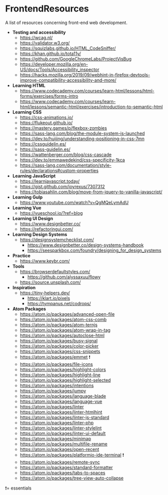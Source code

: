 # FrontendResources
 A list of resources concerning front-end web development.

- **Testing and accessibility**
	- https://wcag.nl/
	- https://validator.w3.org/
	- https://squizlabs.github.io/HTML_CodeSniffer/
	- https://khan.github.io/tota11y/
	- https://github.com/GoogleChromeLabs/ProjectVisBug
	- https://developer.mozilla.org/en-US/docs/Tools/Accessibility_inspector
	- https://hacks.mozilla.org/2019/09/webhint-in-firefox-devtools-improve-compatibility-accessibility-and-more/
- **Learning HTML**
	- https://www.codecademy.com/courses/learn-html/lessons/html-forms/exercises/forms-intro
	- https://www.codecademy.com/courses/learn-html/lessons/semantic-html/exercises/introduction-to-semantic-html
- **Learning CSS**
	- https://css-animations.io/
	- https://flukeout.github.io/
	- https://mastery.games/p/flexbox-zombies
	- https://sass-lang.com/blog/the-module-system-is-launched
	- https://dev.to/huijing/understanding-positioning-in-css-7mn
	- https://cssguidelin.es/
	- https://sass-guidelin.es/
  - https://wattenberger.com/blog/css-cascade
  - https://dev.to/emmawedekind/css-specificity-1kca
  - https://sass-lang.com/documentation/style-rules/declarations#custom-properties
- **Learning JavaScript**
	- https://learnjavascript.today/
	- https://gist.github.com/joyrexus/7307312
	- https://tobiasahlin.com/blog/move-from-jquery-to-vanilla-javascript/
- **Learning Gulp**
	- https://www.youtube.com/watch?v=QgMQeLymAdU
- **Learning Vue**
	- https://vueschool.io/?ref=blog
- **Learning UI Design**
	- https://www.designbetter.co/
	- https://refactoringui.com/
- **Learning Design Systems**
  - https://designsystemchecklist.com/
	- https://www.designbetter.co/design-systems-handbook
	- https://seesparkbox.com/foundry/designing_for_design_systems
- **Practice**
	- https://www.keybr.com/
- **Tools**
  - https://browserdefaultstyles.com/
	- https://github.com/alyssaxuu/flowy
  - https://source.unsplash.com/
- **Inspiration**
  - https://tiny-helpers.dev/
	- https://klart.io/pixels
	- https://tympanus.net/codrops/
- **Atom Packages**
	- https://atom.io/packages/advanced-open-file
	- https://atom.io/packages/atom-css-comb
	- https://atom.io/packages/atom-ternjs
	- https://atom.io/packages/atom-wrap-in-tag
	- https://atom.io/packages/autoclose-html
	- https://atom.io/packages/busy-signal
	- https://atom.io/packages/color-picker
	- https://atom.io/packages/css-snippets
	- https://atom.io/packages/emmet ❗
	- https://atom.io/packages/file-icons
	- https://atom.io/packages/highlight-colors
	- https://atom.io/packages/highlight-line
	- https://atom.io/packages/highlight-selected
	- https://atom.io/packages/intentions
	- https://atom.io/packages/jumpy
	- https://atom.io/packages/language-blade
	- https://atom.io/packages/language-vue
	- https://atom.io/packages/linter
	- https://atom.io/packages/linter-htmlhint
	- https://atom.io/packages/linter-js-standard
	- https://atom.io/packages/linter-php
	- https://atom.io/packages/linter-stylelint
	- https://atom.io/packages/linter-ui-default
	- https://atom.io/packages/minimap
	- https://atom.io/packages/multifile-rename
	- https://atom.io/packages/open-recent
	- https://atom.io/packages/platformio-ide-terminal ❗
	- https://atom.io/packages/remote-sync
	- https://atom.io/packages/standard-formatter
	- https://atom.io/packages/tabs-to-spaces
	- https://atom.io/packages/tree-view-auto-collapse

❗= essentials
